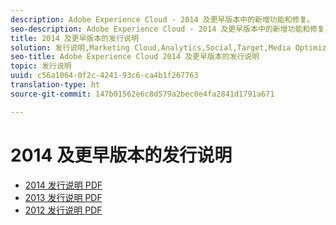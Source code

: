 ```yaml
---
description: Adobe Experience Cloud - 2014 及更早版本中的新增功能和修复。
seo-description: Adobe Experience Cloud - 2014 及更早版本中的新增功能和修复。
title: 2014 及更早版本的发行说明
solution: 发行说明,Marketing Cloud,Analytics,Social,Target,Media Optimizer
seo-title: Adobe Experience Cloud 2014 及更早版本的发行说明
topic: 发行说明
uuid: c56a1064-0f2c-4241-93c6-ca4b1f267763
translation-type: ht
source-git-commit: 147b01562e6c8d579a2bec0e4fa2841d1791a671

---
```



# 2014 及更早版本的发行说明

* [2014 发行说明 PDF](2014-Adobe-Experience-Cloud-Release-Notes.pdf)
* [2013 发行说明 PDF](2013-Adobe-Experience-Cloud-Release-Notes.pdf)
* [2012 发行说明 PDF](2012-Adobe-Experience-Cloud-Release-Notes.pdf)
